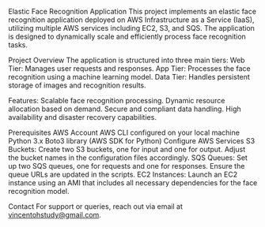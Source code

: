 Elastic Face Recognition Application
This project implements an elastic face recognition application deployed on AWS Infrastructure as a Service (IaaS), utilizing multiple AWS services including EC2, S3, and SQS. The application is designed to dynamically scale and efficiently process face recognition tasks.

Project Overview
The application is structured into three main tiers:
  Web Tier: Manages user requests and responses.
  App Tier: Processes the face recognition using a machine learning model.
  Data Tier: Handles persistent storage of images and recognition results.

Features:
  Scalable face recognition processing.
  Dynamic resource allocation based on demand.
  Secure and compliant data handling.
  High availability and disaster recovery capabilities.

Prerequisites
  AWS Account
  AWS CLI configured on your local machine
  Python 3.x
  Boto3 library (AWS SDK for Python)
  Configure AWS Services
    S3 Buckets: Create two S3 buckets, one for input and one for output. Adjust the bucket names in the configuration files accordingly.
    SQS Queues: Set up two SQS queues, one for requests and one for responses. Ensure the queue URLs are updated in the scripts.
    EC2 Instances: Launch an EC2 instance using an AMI that includes all necessary dependencies for the face recognition model.



Contact
For support or queries, reach out via email at vincentohstudy@gmail.com.
